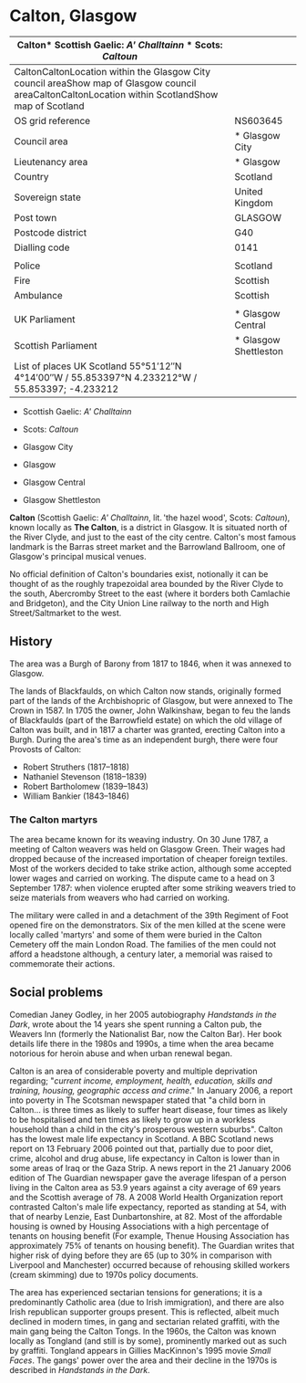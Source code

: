 # Calton, Glasgow

| Calton* Scottish Gaelic: *A' Challtainn* * Scots: *Caltoun* | |
| --- | --- |
| CaltonCaltonLocation within the Glasgow City council areaShow map of Glasgow council areaCaltonCaltonLocation within ScotlandShow map of Scotland | |
| OS grid reference | NS603645 |
| Council area | * Glasgow City |
| Lieutenancy area | * Glasgow |
| Country | Scotland |
| Sovereign state | United Kingdom |
| Post town | GLASGOW |
| Postcode district | G40 |
| Dialling code | 0141 |
|  | |
| Police | Scotland |
| Fire | Scottish |
| Ambulance | Scottish |
|  | |
| UK Parliament | * Glasgow Central |
| Scottish Parliament | * Glasgow Shettleston |
| List of places UK Scotland  55°51′12″N 4°14′00″W﻿ / ﻿55\.853397°N 4\.233212°W﻿ / 55\.853397; -4\.233212 | |

* Scottish Gaelic: *A' Challtainn*
* Scots: *Caltoun*

* Glasgow City

* Glasgow

* Glasgow Central

* Glasgow Shettleston

**Calton** (Scottish Gaelic: *A' Challtainn*, lit. 'the hazel wood', Scots: *Caltoun*), known locally as **The Calton**, is a district in Glasgow. It is situated north of the River Clyde, and just to the east of the city centre. Calton's most famous landmark is the Barras street market and the Barrowland Ballroom, one of Glasgow's principal musical venues.

No official definition of Calton's boundaries exist, notionally it can be thought of as the roughly trapezoidal area bounded by the River Clyde to the south, Abercromby Street to the east (where it borders both Camlachie and Bridgeton), and the City Union Line railway to the north and High Street/Saltmarket to the west.

History
-------

The area was a Burgh of Barony from 1817 to 1846, when it was annexed to Glasgow.

The lands of Blackfaulds, on which Calton now stands, originally formed part of the lands of the Archbishopric of Glasgow, but were annexed to The Crown in 1587\. In 1705 the owner, John Walkinshaw, began to feu the lands of Blackfaulds (part of the Barrowfield estate) on which the old village of Calton was built, and in 1817 a charter was granted, erecting Calton into a Burgh. During the area's time as an independent burgh, there were four Provosts of Calton:

* Robert Struthers (1817–1818\)
* Nathaniel Stevenson (1818–1839\)
* Robert Bartholomew (1839–1843\)
* William Bankier (1843–1846\)

### The Calton martyrs

The area became known for its weaving industry. On 30 June 1787, a meeting of Calton weavers was held on Glasgow Green. Their wages had dropped because of the increased importation of cheaper foreign textiles. Most of the workers decided to take strike action, although some accepted lower wages and carried on working. The dispute came to a head on 3 September 1787: when violence erupted after some striking weavers tried to seize materials from weavers who had carried on working.

The military were called in and a detachment of the 39th Regiment of Foot opened fire on the demonstrators. Six of the men killed at the scene were locally called 'martyrs' and some of them were buried in the Calton Cemetery off the main London Road. The families of the men could not afford a headstone although, a century later, a memorial was raised to commemorate their actions.

Social problems
---------------

Comedian Janey Godley, in her 2005 autobiography *Handstands in the Dark*, wrote about the 14 years she spent running a Calton pub, the Weavers Inn (formerly the Nationalist Bar, now the Calton Bar). Her book details life there in the 1980s and 1990s, a time when the area became notorious for heroin abuse and when urban renewal began.

Calton is an area of considerable poverty and multiple deprivation regarding; "*current income, employment, health, education, skills and training, housing, geographic access and crime*." In January 2006, a report into poverty in The Scotsman newspaper stated that "a child born in Calton... is three times as likely to suffer heart disease, four times as likely to be hospitalised and ten times as likely to grow up in a workless household than a child in the city's prosperous western suburbs". Calton has the lowest male life expectancy in Scotland. A BBC Scotland news report on 13 February 2006 pointed out that, partially due to poor diet, crime, alcohol and drug abuse, life expectancy in Calton is lower than in some areas of Iraq or the Gaza Strip. A news report in the 21 January 2006 edition of The Guardian newspaper gave the average lifespan of a person living in the Calton area as 53\.9 years against a city average of 69 years and the Scottish average of 78\. A 2008 World Health Organization report contrasted Calton's male life expectancy, reported as standing at 54, with that of nearby Lenzie, East Dunbartonshire, at 82\. Most of the affordable housing is owned by Housing Associations with a high percentage of tenants on housing benefit (For example, Thenue Housing Association has approximately 75% of tenants on housing benefit). The Guardian writes that higher risk of dying before they are 65 (up to 30% in comparison with Liverpool and Manchester) occurred because of rehousing skilled workers (cream skimming) due to 1970s policy documents.

The area has experienced sectarian tensions for generations; it is a predominantly Catholic area (due to Irish immigration), and there are also Irish republican supporter groups present. This is reflected, albeit much declined in modern times, in gang and sectarian related graffiti, with the main gang being the Calton Tongs. In the 1960s, the Calton was known locally as Tongland (and still is by some), prominently marked out as such by graffiti. Tongland appears in Gillies MacKinnon's 1995 movie *Small Faces*. The gangs' power over the area and their decline in the 1970s is described in *Handstands in the Dark*.